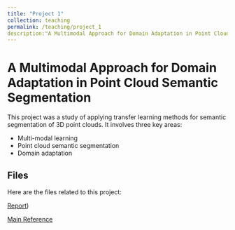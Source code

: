 ```yaml
---
title: "Project 1"
collection: teaching
permalink: /teaching/project_1
description:"A Multimodal Approach for Domain Adaptation in Point Cloud Semantic Segmentation"
---
```


# A Multimodal Approach for Domain Adaptation in Point Cloud Semantic Segmentation

This project was a study of applying transfer learning methods for semantic segmentation of 3D point clouds. It involves three key areas:
- Multi-modal learning
- Point cloud semantic segmentation
- Domain adaptation


## Files

Here are the files related to this project:

[Report](http://GaeaHou.github.io/files/report1.pdf)) 

[Main Reference](http://GaeaHou.github.io/files/reference1.pdf)
